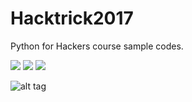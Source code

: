 # Hacktrick2017
Python for Hackers course sample codes.

[![](https://img.shields.io/github/issues/EmreOvunc/Hacktrick2017)](https://github.com/EmreOvunc/Hacktrick2017/issues)
[![](https://img.shields.io/github/stars/EmreOvunc/Hacktrick2017)](https://github.com/EmreOvunc/Hacktrick2017/stargazers)
[![](https://img.shields.io/github/forks/EmreOvunc/Hacktrick2017)](https://github.com/EmreOvunc/Hacktrick2017/network/members)

![alt tag](https://emreovunc.com/images/hacktrickconf2017-pythonforhackers.jpeg)
